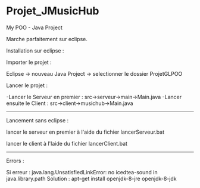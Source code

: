 # Projet_JMusicHub
My POO - Java Project

Marche parfaitement sur eclipse.

Installation sur eclipse :

Importer le projet : 

Eclipse -> nouveau Java Project -> selectionner le dossier ProjetGLPOO

Lancer le projet :

-Lancer le Serveur en premier : src->serveur->main->Main.java
-Lancer ensuite le Client : src->client->musichub->Main.java

------------------------------------------------------------------------------------

Lancement sans eclipse :

lancer le serveur en premier à l'aide du fichier lancerServeur.bat

lancer le client à l'laide du fichier lancerClient.bat

------------------------------------------------------------------------------------


Errors :

Si erreur : java.lang.UnsatisfiedLinkError: no icedtea-sound in java.library.path
Solution : apt-get install openjdk-8-jre openjdk-8-jdk
